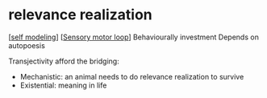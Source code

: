 # relevance realization

[[self modeling]]
[[Sensory motor loop]]
Behaviourally investment 
Depends on autopoesis

Transjectivity afford the bridging:
- Mechanistic: an animal needs to do relevance realization to survive
- Existential: meaning in life

[//begin]: # "Autogenerated link references for markdown compatibility"
[self modeling]: <self modeling.md> "self modeling"
[Sensory motor loop]: <sensory motor loop.md> "sensory motor loop"
[//end]: # "Autogenerated link references"